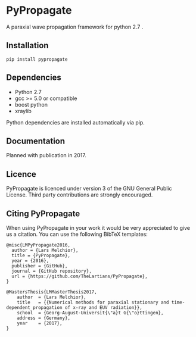 # PyPropagate

A paraxial wave propagation framework for python 2.7 . 

## Installation
    
    pip install pypropagate

## Dependencies

- Python 2.7
- gcc >= 5.0 or compatible
- boost python
- xraylib

Python dependencies are installed automatically via pip.

## Documentation

Planned with publication in 2017.

## Licence

PyPropagate is licenced under version 3 of the GNU General Public License.
Third party contributions are strongly encouraged.

## Citing PyPropagate

When using PyPropagate in your work it would be very appreciated to give us a citation. You can use the following BibTeX templates:

    @misc{LMPyPropagate2016,
      author = {Lars Melchior},
      title = {PyPropagate},
      year = {2016},
      publisher = {GitHub},
      journal = {GitHub repository},
      url = {https://github.com/TheLartians/PyPropagate},
    }

    @MastersThesis{LMMasterThesis2017,
        author  = {Lars Melchior},
        title   = {{Numerical methods for paraxial stationary and time-dependent propagation of x-ray and EUV radiation}},
        school  = {Georg-August-Universit{\"a}t G{\"o}ttingen},
        address = {Germany},
        year    = {2017},
    }

